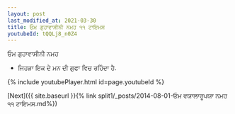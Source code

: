 ```yaml
---
layout: post
last_modified_at: 2021-03-30
title: ਓਮ ਗੁਹਾਵਾਸੀਨੀ ਨਮਹ ੧੧ ਟਾਇਮਸ
youtubeId: tQQLj8_n0Z4
---
```

 
 
 ਓਮ ਗੁਹਾਵਾਸੀਨੀ ਨਮਹ  
 
 -  ਜਿਹੜਾ ਇਕ ਦੇ ਮਨ ਦੀ ਗੁਫਾ ਵਿਚ ਰਹਿੰਦਾ ਹੈ. 
 
  
 
  
 
 
 
 
 
 


{% include youtubePlayer.html id=page.youtubeId %}
 
[Next]({{ site.baseurl }}{% link  split1/_posts/2014-08-01-ਓਮ ਵਯਾਲਾਰੂਪਯਾ ਨਮਹ ੧੧ ਟਾਇਮਸ.md%})
 
